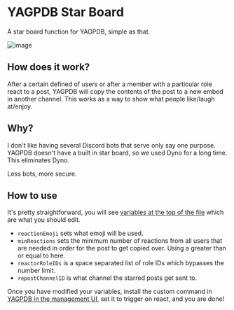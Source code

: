 # YAGPDB Star Board

A star board function for YAGPDB, simple as that.

![image](https://user-images.githubusercontent.com/7304619/229657280-357f6544-33d4-4e31-b94a-9bf20252c659.png)

## How does it work?

After a certain defined of users or after a member with a particular role react to a post, YAGPDB will copy the contents of the post to a new embed in another channel. This works as a way to show what people like/laugh at/enjoy.

## Why?

I don't like having several Discord bots that serve only say one purpose. YAGPDB doesn't have a built in star board, so we used Dyno for a long time. This eliminates Dyno.

Less bots, more secure.

## How to use

It's pretty straightforward, you will see [variables at the top of the file](https://github.com/Woovie/yagpdb-star-board/blob/main/starboard.go.tmpl#L3-L6) which are what you should edit.

- `reactionEmoji` sets what emoji will be used.
- `minReactions` sets the minimum number of reactions from all users that are needed in order for the post to get copied over. Using a greater than or equal to here.
- `reactorRoleIDs` is a space separated list of role IDs which bypasses the number limit.
- `repostChannelID` is what channel the starred posts get sent to.

Once you have modified your variables, install the custom command in [YAGPDB in the management UI](https://yagpdb.xyz/manage), set it to trigger on react, and you are done!
